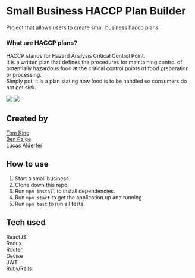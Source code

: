 # Small Business HACCP Plan Builder

Project that allows users to create small business haccp plans. 

### What are HACCP plans?
HACCP stands for Hazard Analysis Critical
Control Point.  
It is a written plan that defines the
procedures for maintaining control of
potentially hazardous food at the critical
control points of food preparation or
processing.  
Simply put, it is a plan stating how food is to
be handled so consumers do not get sick. 

<img src="https://github.com/benjaminpaige/haccp/blob/master/src/assets/HACCP-welcome-page.png" />
<img src="https://github.com/benjaminpaige/haccp/blob/master/src/assets/HACCP-experience.gif" />

## Created by
[Tom King](https://github.com/tomkingkong)  
[Ben Paige](https://github.com/benjaminpaige)    
[Lucas Alderfer](https://github.com/LucasAlderfer)  

## How to use
1. Start a small business.
1. Clone down this repo.
1. Run `npm install` to install dependencies.
1. Run `npm start` to get the application up and running.
1. Run `npm test` to run all tests.

## Tech used
ReactJS  
Redux  
Router  
Devise  
JWT  
Ruby/Rails  

